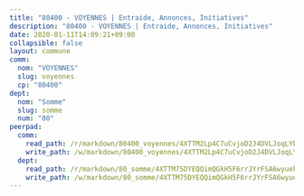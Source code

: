 ```yaml
---
title: "80400 - VOYENNES | Entraide, Annonces, Initiatives"
description: "80400 - VOYENNES | Entraide, Annonces, Initiatives"
date: 2020-01-11T14:09:21+09:00
collapsible: false
layout: commune
comm:
  nom: "VOYENNES"
  slug: voyennes
  cp: "80400"
dept:
  nom: "Somme"
  slug: somme
  num: "80"
peerpad:
  comm:
    read_path: /r/markdown/80400_voyennes/4XTTM2Lp4C7uCvjoD2J4DVLJoqLYbXHRbbBnJGNQVmg34hnFA
    write_path: /w/markdown/80400_voyennes/4XTTM2Lp4C7uCvjoD2J4DVLJoqLYbXHRbbBnJGNQVmg34hnFA-K3TgU9dTajtrLfKTKCnxQ5gyqXhm7p89xCkCF434qqzVVycDyaxFKR19Q5PEzAsqoQQcR2hD1F4vwhLWDJ1tmVQJV7SPJUSbAYHRowcyEK1w4sVcsUhT54Lmrcu9p8GGfnZe8wSG
  dept:
    read_path: /r/markdown/80_somme/4XTTM75DYEQQimQGkH5F6rrJYrFSA6wyuekdgioEx7v45YjSw
    write_path: /w/markdown/80_somme/4XTTM75DYEQQimQGkH5F6rrJYrFSA6wyuekdgioEx7v45YjSw-K3TgTuB1DbUNHuFo9Fhh6JTUriPx8E5izGkmw9RSNTjUtMFPoZhqqp87szE8th3EytWSHGdhUuQUPjam8aJZh1SdH8pL3ibgUbMdNhU17kjAmSa49LMB2GjXvVwDVurE8mgce3XM
---
```


